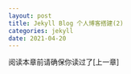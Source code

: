 ```yaml
---
layout: post
title: Jekyll Blog 个人博客搭建(2)
categories: jekyll
date: 2021-04-20
---
```


阅读本章前请确保你读过了[上一章]